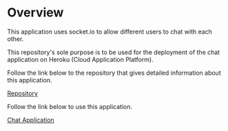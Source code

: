 # Overview

This application uses socket.io to allow different users to chat with each other.

This repository's sole purpose is to be used for the deployment of the chat application on Heroku (Cloud Application Platform).

Follow the link below to the repository that gives detailed information about this application.

[Repository](https://github.com/husseinfardous/nodejs_applications/tree/master/chat)

Follow the link below to use this application.

[Chat Application](https://dry-beach-21835.herokuapp.com/)
